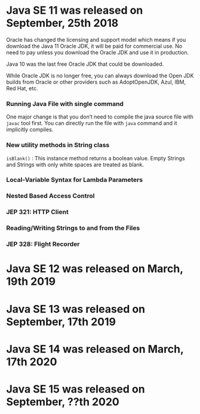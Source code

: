 # Java SE 11 was released on September, 25th 2018 
Oracle has changed the licensing and support model which means if you download the Java 11 Oracle JDK, it will be paid for commercial use.
No need to pay unless you download the Oracle JDK and use it in production.

Java 10 was the last free Oracle JDK that could be downloaded.

While Oracle JDK is no longer free, you can always download the Open JDK builds from Oracle or other providers such as AdoptOpenJDK, Azul, IBM, Red Hat, etc.

### Running Java File with single command
One major change is that you don’t need to compile the java source file with `javac` tool first. 
You can directly run the file with `java` command and it implicitly compiles.

### New utility methods in String class
`isBlank()` : This instance method returns a boolean value. Empty Strings and Strings with only white spaces are treated as blank.

### Local-Variable Syntax for Lambda Parameters

### Nested Based Access Control

### JEP 321: HTTP Client

### Reading/Writing Strings to and from the Files

### JEP 328: Flight Recorder













# Java SE 12 was released on March, 19th 2019

# Java SE 13 was released on September, 17th 2019 

# Java SE 14 was released on March, 17th 2020

# Java SE 15 was released on September, ??th 2020 